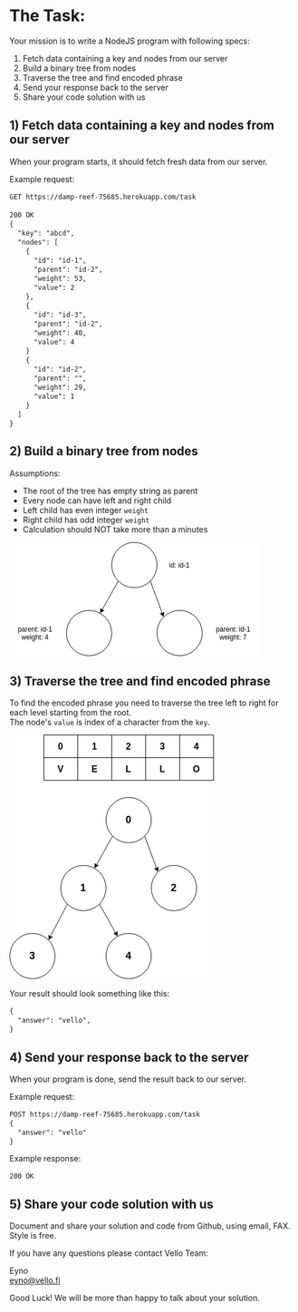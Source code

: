 # The Task:

Your mission is to write a NodeJS program with following specs:

1) Fetch data containing a key and nodes from our server
2) Build a binary tree from nodes
3) Traverse the tree and find encoded phrase
4) Send your response back to the server
5) Share your code solution with us

## 1) Fetch data containing a key and nodes from our server

When your program starts, it should fetch fresh data from our server.

Example request:

```
GET https://damp-reef-75685.herokuapp.com/task

200 OK
{
  "key": "abcd",
  "nodes": [
    {
      "id": "id-1",
      "parent": "id-2",
      "weight": 53,
      "value": 2
    },
    {
      "id": "id-3",
      "parent": "id-2",
      "weight": 40,
      "value": 4
    }
    {
      "id": "id-2",
      "parent": "",
      "weight": 29,
      "value": 1
    }
  ]
}
```

## 2) Build a binary tree from nodes

Assumptions:
- The root of the tree has empty string as parent
- Every node can have left and right child
- Left child has even integer `weight`
- Right child has odd integer `weight`
- Calculation should NOT take more than a minutes

![Example of the tree](docs/images/tree_1.png)

## 3) Traverse the tree and find encoded phrase
To find the encoded phrase you need to traverse the tree left to right for
each level starting from the root.  
The node's `value` is index of a character from the `key`.

![Example of the tree traversion](docs/images/traverse_example.png)

Your result should look something like this:

```
{
  "answer": "vello",
}
```

## 4) Send your response back to the server

When your program is done, send the result back to our server.

Example request:

```
POST https://damp-reef-75685.herokuapp.com/task
{
  "answer": "vello"
}
```

Example response:

```
200 OK
```


## 5) Share your code solution with us

Document and share your solution and code from Github, using email, FAX. Style is free.

If you have any questions please contact Vello Team:

Eyno  
eyno@vello.fi

Good Luck! We will be more than happy to talk about your solution.

